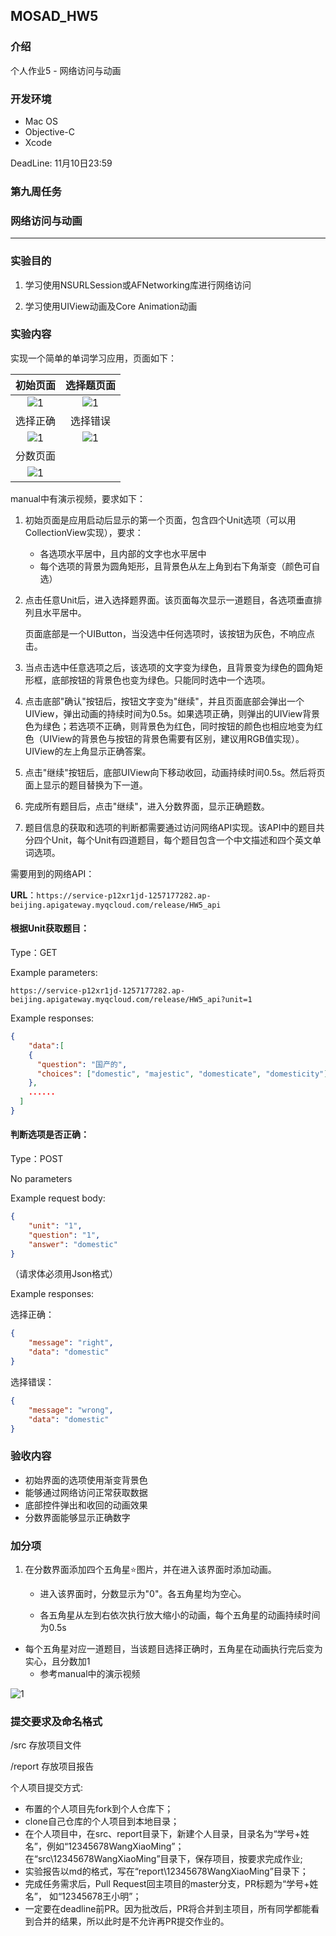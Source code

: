## MOSAD_HW5
### 介绍

个人作业5 - 网络访问与动画



###  开发环境

* Mac OS
* Objective-C
* Xcode

DeadLine: 11月10日23:59 



### 第九周任务

###  网络访问与动画

---

### 实验目的

1. 学习使用NSURLSession或AFNetworking库进行网络访问

2. 学习使用UIView动画及Core Animation动画



### 实验内容

实现一个简单的单词学习应用，页面如下：

|           初始页面           |          选择题页面          |
| :--------------------------: | :--------------------------: |
| ![1](./manual/img/page1.png) | ![1](./manual/img/page2.png) |
|           选择正确           |           选择错误           |
| ![1](./manual/img/page3.png) | ![1](./manual/img/page4.png) |
|           分数页面           |                              |
| ![1](./manual/img/page5.png) |                              |

manual中有演示视频，要求如下：

1. 初始页面是应用启动后显示的第一个页面，包含四个Unit选项（可以用CollectionView实现），要求：
   - 各选项水平居中，且内部的文字也水平居中
   - 每个选项的背景为圆角矩形，且背景色从左上角到右下角渐变（颜色可自选）
   
2. 点击任意Unit后，进入选择题界面。该页面每次显示一道题目，各选项垂直排列且水平居中。

   页面底部是一个UIButton，当没选中任何选项时，该按钮为灰色，不响应点击。

3. 当点击选中任意选项之后，该选项的文字变为绿色，且背景变为绿色的圆角矩形框，底部按钮的背景色也变为绿色。只能同时选中一个选项。

4. 点击底部"确认"按钮后，按钮文字变为"继续"，并且页面底部会弹出一个UIView，弹出动画的持续时间为0.5s。如果选项正确，则弹出的UIView背景色为绿色；若选项不正确，则背景色为红色，同时按钮的颜色也相应地变为红色（UIView的背景色与按钮的背景色需要有区别，建议用RGB值实现）。UIView的左上角显示正确答案。

5. 点击"继续"按钮后，底部UIView向下移动收回，动画持续时间0.5s。然后将页面上显示的题目替换为下一道。

6. 完成所有题目后，点击"继续"，进入分数界面，显示正确题数。

7. 题目信息的获取和选项的判断都需要通过访问网络API实现。该API中的题目共分四个Unit，每个Unit有四道题目，每个题目包含一个中文描述和四个英文单词选项。



需要用到的网络API：

**URL**：`https://service-p12xr1jd-1257177282.ap-beijing.apigateway.myqcloud.com/release/HW5_api`

#### 根据Unit获取题目：

Type：GET

Example parameters:

```
https://service-p12xr1jd-1257177282.ap-beijing.apigateway.myqcloud.com/release/HW5_api?unit=1
```

Example responses:

```json
{
	"data":[
    {
      "question": "国产的",
      "choices": ["domestic", "majestic", "domesticate", "domesticity"]
    },
    ......
  ]
}
```

#### 判断选项是否正确：

Type：POST

No parameters

Example request body:

```json
{
	"unit": "1",
	"question": "1",
	"answer": "domestic"
}
```

（请求体必须用Json格式）

Example responses:

选择正确：

```json
{
	"message": "right",
	"data": "domestic"
}
```

选择错误：

```json
{
	"message": "wrong",
	"data": "domestic"
}
```



### 验收内容

- 初始界面的选项使用渐变背景色
- 能够通过网络访问正常获取数据
- 底部控件弹出和收回的动画效果
- 分数界面能够显示正确数字



### 加分项

1. 在分数界面添加四个五角星⭐️图片，并在进入该界面时添加动画。

   - 进入该界面时，分数显示为"0"。各五角星均为空心。

   - 各五角星从左到右依次执行放大缩小的动画，每个五角星的动画持续时间为0.5s
- 每个五角星对应一道题目，当该题目选择正确时，五角星在动画执行完后变为实心，且分数加1
   - 参考manual中的演示视频

![1](./manual/img/bonus.png)



### 提交要求及命名格式

/src 存放项目文件

/report 存放项目报告

个人项目提交方式:

- 布置的个人项目先fork到个人仓库下；
- clone自己仓库的个人项目到本地目录；
- 在个人项目中，在src、report目录下，新建个人目录，目录名为“学号+姓名”，例如“12345678WangXiaoMing”；
在“src\12345678WangXiaoMing”目录下，保存项目，按要求完成作业;
- 实验报告以md的格式，写在“report\12345678WangXiaoMing”目录下；
- 完成任务需求后，Pull Request回主项目的master分支，PR标题为“学号+姓名”， 如“12345678王小明”；
- 一定要在deadline前PR。因为批改后，PR将合并到主项目，所有同学都能看到合并的结果，所以此时是不允许再PR提交作业的。
